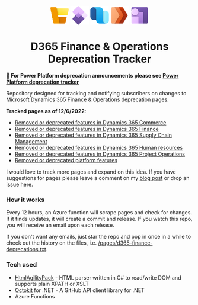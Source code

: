 <div align="center">
  <img alt="Commerce" src="/docs/img/Commerce_scalable.svg" height="50">
  <img alt="FinOps" src="/docs/img/Finance+Operations_scalable.svg" height="50">
  <img alt="SupplyChain" src="/docs/img/SupplyChainManagement_scalable.svg" height="50">
  <img alt="ProjectOps" src="/docs/img/ProjectOperations_scalable.svg" height="50">
  <img alt="CoreHR" src="/docs/img/CoreHR_scalable.svg" height="50">
  <h1>D365 Finance & Operations Deprecation Tracker</h1>
</div>

**:pushpin: For Power Platform deprecation announcements please see [Power Platform deprecation tracker](https://github.com/tcorcor1/power-platform-deprecation-tracker)**

Repository designed for tracking and notifying subscribers on changes to Microsoft Dynamics 365 Finance & Operations deprecation pages.

**Tracked pages as of 12/6/2022**:

- [Removed or deprecated features in Dynamics 365 Commerce](https://learn.microsoft.com/en-us/dynamics365/commerce/get-started/removed-deprecated-features-commerce)
- [Removed or deprecated features in Dynamics 365 Finance](https://learn.microsoft.com/en-us/dynamics365/finance/get-started/removed-deprecated-features-finance)
- [Removed or deprecated features in Dynamics 365 Supply Chain Management](https://learn.microsoft.com/en-us/dynamics365/supply-chain/get-started/removed-deprecated-features-scm-updates)
- [Removed or deprecated features in Dynamics 365 Human resources](https://learn.microsoft.com/en-us/dynamics365/human-resources/get-started/removed-deprecated-features-hr)
- [Removed or deprecated features in Dynamics 365 Project Operations](https://learn.microsoft.com/en-us/dynamics365/project-operations/whats-new/removed-depreciated-features-project)
- [Removed or deprecated platform features](https://learn.microsoft.com/en-us/dynamics365/fin-ops-core/dev-itpro/get-started/removed-deprecated-features-platform-updates)

I would love to track more pages and expand on this idea. If you have suggestions for pages please leave a comment on my [blog post](https://tldr-dynamics.com/blog/d365-finance-ops-deprecation-tracker) or drop an issue here.

### How it works

Every 12 hours, an Azure function will scrape pages and check for changes. If it finds updates, it will create a commit and release. If you watch this repo, you will receive an email upon each release.

If you don't want any emails, just star the repo and pop in once in a while to check out the history on the files, i.e. [/pages/d365-finance-deprecations.txt](https://github.com/tcorcor1/d365-finance-ops-deprecation-tracker/blob/main/pages/d365-finance-deprecations.txt).

### Tech used

- [HtmlAgilityPack](https://html-agility-pack.net/) - HTML parser written in C# to read/write DOM and supports plain XPATH or XSLT
- [Octokit](https://octokitnet.readthedocs.io/en/latest/) for .NET - A GitHub API client library for .NET
- Azure Functions
